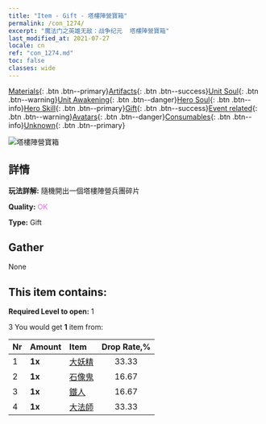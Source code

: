 ```yaml
---
title: "Item - Gift - 塔樓陣營寶箱"
permalink: /con_1274/
excerpt: "魔法门之英雄无敌：战争纪元  塔樓陣營寶箱"
last_modified_at: 2021-07-27
locale: cn
ref: "con_1274.md"
toc: false
classes: wide
---
```

 [Materials](/ItemsCN/){: .btn .btn--primary}[Artifacts](/ItemsCN/Artifacts/){: .btn .btn--success}[Unit Soul](/ItemsCN/UnitSoul/){: .btn .btn--warning}[Unit Awakening](/ItemsCN/UnitAwakening/){: .btn .btn--danger}[Hero Soul](/ItemsCN/HeroSoul/){: .btn .btn--info}[Hero Skill](/ItemsCN/HeroSkill/){: .btn .btn--primary}[Gift](/ItemsCN/Gift/){: .btn .btn--success}[Event related](/ItemsCN/Events/){: .btn .btn--warning}[Avatars](/ItemsCN/Avatars/){: .btn .btn--danger}[Consumables](/ItemsCN/Consumables/){: .btn .btn--info}[Unknown](/ItemsCN/Unknown/){: .btn .btn--primary}

 ![塔樓陣營寶箱](/images/t/i_904006.png)

## 詳情
 **玩法詳解:** 隨機開出一個塔樓陣營兵團碎片

 **Quality:** <span style="color: #DA70D6">OK</span>

 **Type:** Gift

## Gather

  None

## This item contains:

 **Required Level to open:** 1

 3 You would get **1** item  from:

  | Nr | Amount |     Item    | Drop Rate,% |
  |:---|:-------|:------------|:---------:|
  | 1 |  **1x** | [大妖精](/cn/Items/unt_235/) | 33.33 | 
  | 2 |  **1x** | [石像鬼](/cn/Items/unt_236/) | 16.67 | 
  | 3 |  **1x** | [鐵人](/cn/Items/unt_237/) | 16.67 | 
  | 4 |  **1x** | [大法師](/cn/Items/unt_238/) | 33.33 | 
